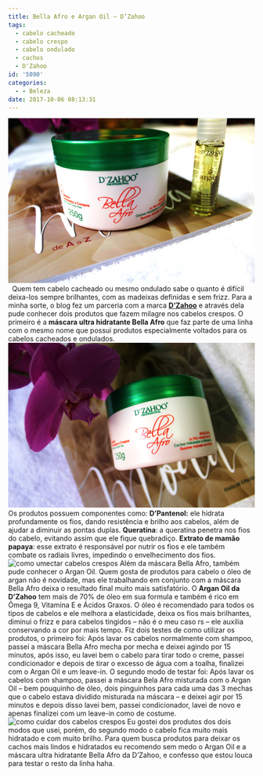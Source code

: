 ```yaml
---
title: Bella Afro e Argan Oil – D’Zahoo
tags:
  - cabelo cacheado
  - cabelo crespo
  - cabelo ondulado
  - cachos
  - D'Zahoo
id: '5090'
categories:
  - - Beleza
date: 2017-10-06 08:13:31
---
```


![como hidratar cabelos cacheados](/images/2017/09/máscara-hidratante-para-cabelos-cacheados-óelo-de-argan-DZAHOO.jpg)   Quem tem cabelo cacheado ou mesmo ondulado sabe o quanto é difícil deixa-los sempre brilhantes, com as madeixas definidas e sem frizz. Para a minha sorte, o blog fez um parceria com a marca [**D’Zahoo**](https://www.instagram.com/dzahoosjcampos/) e através dela pude conhecer dois produtos que fazem milagre nos cabelos crespos. O primeiro é a **máscara ultra hidratante Bella Afro** que faz parte de uma linha com o mesmo nome que possui produtos especialmente voltados para os cabelos cacheados e ondulados. ![Máscara hidratante Bella Afro da D'Zahoo](/images/2017/09/como-hidratar-cabelos-crespos-DZAHOO.jpg) Os produtos possuem componentes como: **D’Pantenol:** ele hidrata profundamente os fios, dando resistência e brilho aos cabelos, além de ajudar a diminuir as pontas duplas. **Queratina**: a queratina penetra nos fios do cabelo, evitando assim que ele fique quebradiço. **Extrato de mamão papaya**: esse extrato é responsável por nutrir os fios e ele também combate os radiais livres, impedindo o envelhecimento dos fios. ![como umectar cabelos crespos](/images/2017/09/como-umectar-com-óelo-de-argan-DZAHOO.jpg) Além da máscara Bella Afro, também pude conhecer o Argan Oil. Quem gosta de produtos para cabelo o óleo de argan não é novidade, mas ele trabalhando em conjunto com a máscara Bella Afro deixa o resultado final muito mais satisfatório. O **Argan Oil da D’Zahoo** tem mais de 70% de óleo em sua formula e também é rico em Ômega 9, Vitamina E e Ácidos Graxos. O óleo é recomendado para todos os tipos de cabelos e ele melhora a elasticidade, deixa os fios mais brilhantes, diminui o frizz e para cabelos tingidos – não é o meu caso rs – ele auxilia conservando a cor por mais tempo. Fiz dois testes de como utilizar os produtos, o primeiro foi: Após lavar os cabelos normalmente com shampoo, passei a máscara Bella Afro mecha por mecha e deixei agindo por 15 minutos, após isso, eu lavei bem o cabelo para tirar todo o creme, passei condicionador e depois de tirar o excesso de água com a toalha, finalizei com o Argan Oil e um leave-in. O segundo modo de testar foi: Após lavar os cabelos com shampoo, passei a máscara Bela Afro misturada com o Argan Oil – bem pouquinho de óleo, dois pinguinhos para cada uma das 3 mechas que o cabelo estava dividido misturada na máscara – e deixei agir por 15 minutos e depois disso lavei bem, passei condicionador, lavei de novo e apenas finalizei com um leave-in como de costume. ![como cuidar dos cabelos crespos](/images/2017/09/produtos-DZAHOO-Mascara-para-cabelo-cacheado-e-óelo-de-argan.jpg) Eu gostei dos produtos dos dois modos que usei, porém, do segundo modo o cabelo fica muito mais hidratado e com muito brilho. Para quem busca produtos para deixar os cachos mais lindos e hidratados eu recomendo sem medo o Argan Oil e a máscara ultra hidratante Bella Afro da D’Zahoo, e confesso que estou louca para testar o resto da linha haha.
